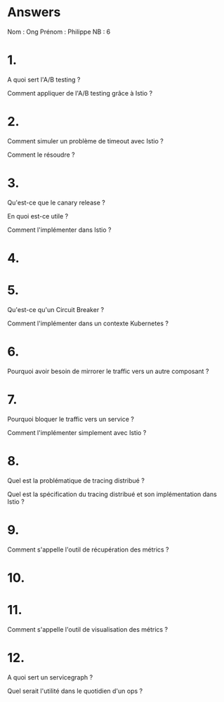 # Answers

Nom : Ong
Prénom : Philippe
NB : 6

# 1.
A quoi sert l'A/B testing ?

Comment appliquer de l'A/B testing grâce à Istio ?

# 2.
Comment simuler un problème de timeout avec Istio ?

Comment le résoudre ?

# 3.
Qu'est-ce que le canary release ?

En quoi est-ce utile ?

Comment l'implémenter dans Istio ?

# 4.

# 5.
Qu'est-ce qu'un Circuit Breaker ?

Comment l'implémenter dans un contexte Kubernetes ?

# 6.
Pourquoi avoir besoin de mirrorer le traffic vers un autre composant ?

# 7.
Pourquoi bloquer le traffic vers un service ?

Comment l'implémenter simplement avec Istio ?

# 8.
Quel est la problématique de tracing distribué ?

Quel est la spécification du tracing distribué et son implémentation dans Istio ?

# 9.
Comment s'appelle l'outil de récupération des métrics ?

# 10.

# 11.
Comment s'appelle l'outil de visualisation des métrics ?

# 12.
A quoi sert un servicegraph ?

Quel serait l'utilité dans le quotidien d'un ops ?
